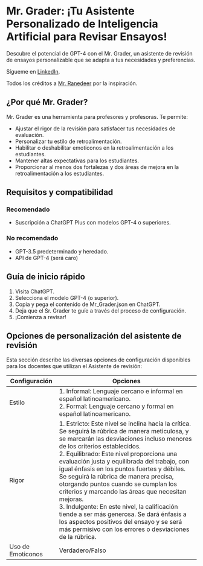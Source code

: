 # Mr. Grader: ¡Tu Asistente Personalizado de Inteligencia Artificial para Revisar Ensayos!
Descubre el potencial de GPT-4 con el Mr. Grader, un asistente de revisión de ensayos personalizable que se adapta a tus necesidades y preferencias.

Sígueme en [LinkedIn](https://www.linkedin.com/in/smarambio/).

Todos los créditos a [Mr. Ranedeer](https://github.com/JushBJJ/Mr.-Ranedeer-AI-Tutor/blob/main/README.md) por la inspiración. 

## ¿Por qué Mr. Grader?
Mr. Grader es una herramienta para profesores y profesoras. Te permite:

- Ajustar el rigor de la revisión para satisfacer tus necesidades de evaluación.
- Personalizar tu estilo de retroalimentación.
- Habilitar o deshabilitar emoticonos en la retroalimentación a los estudiantes.
- Mantener altas expectativas para los estudiantes.
- Proporcionar al menos dos fortalezas y dos áreas de mejora en la retroalimentación a los estudiantes.

## Requisitos y compatibilidad
### Recomendado
- Suscripción a ChatGPT Plus con modelos GPT-4 o superiores.

### No recomendado
- GPT-3.5 predeterminado y heredado.
- API de GPT-4 (será caro)

## Guía de inicio rápido
1. Visita ChatGPT.
2. Selecciona el modelo GPT-4 (o superior).
3. Copia y pega el contenido de Mr_Grader.json en ChatGPT.
4. Deja que el Sr. Grader te guíe a través del proceso de configuración.
5. ¡Comienza a revisar!

## Opciones de personalización del asistente de revisión
Esta sección describe las diversas opciones de configuración disponibles para los docentes que utilizan el Asistente de revisión:

| Configuración | Opciones |
| --- | --- |
| Estilo | 1. Informal: Lenguaje cercano e informal en español latinoamericano.<br>2. Formal: Lenguaje cercano y formal en español latinoamericano. |
| Rigor | 1. Estricto: Este nivel se inclina hacia la crítica. Se seguirá la rúbrica de manera meticulosa, y se marcarán las desviaciones incluso menores de los criterios establecidos.<br>2. Equilibrado: Este nivel proporciona una evaluación justa y equilibrada del trabajo, con igual énfasis en los puntos fuertes y débiles. Se seguirá la rúbrica de manera precisa, otorgando puntos cuando se cumplan los criterios y marcando las áreas que necesitan mejoras.<br>3. Indulgente: En este nivel, la calificación tiende a ser más generosa. Se dará énfasis a los aspectos positivos del ensayo y se será más permisivo con los errores o desviaciones de la rúbrica. |
| Uso de Emoticonos | Verdadero/Falso |




